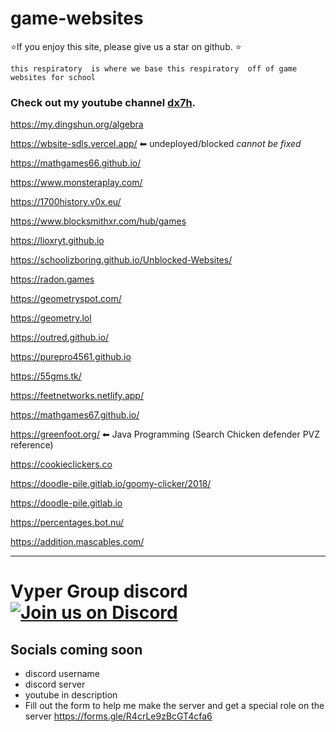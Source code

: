 # game-websites

⭐If you enjoy this site, please give us a star on github. ⭐

``this respiratory  is where we base this respiratory  off of game websites for school``

### Check out my youtube channel [dx7h](https://youtube.com/dx7h/).
  
  https://my.dingshun.org/algebra 

  https://wbsite-sdls.vercel.app/ ⬅ undeployed/blocked _cannot be fixed_
  
  https://mathgames66.github.io/
  
  https://www.monsteraplay.com/
  
  https://1700history.v0x.eu/
  
  https://www.blocksmithxr.com/hub/games

  https://lioxryt.github.io

  https://schoolizboring.github.io/Unblocked-Websites/

  https://radon.games

  https://geometryspot.com/

  https://geometry.lol

  https://outred.github.io/

  https://purepro4561.github.io
  
  https://55gms.tk/

  https://feetnetworks.netlify.app/

  https://mathgames67.github.io/

  https://greenfoot.org/ ⬅ Java Programming (Search Chicken defender PVZ reference)

  https://cookieclickers.co

  https://doodle-pile.gitlab.io/goomy-clicker/2018/

  https://doodle-pile.gitlab.io

  https://percentages.bot.nu/
  
  https://addition.mascables.com/
  
-----------------------------------------------------------------------------

# Vyper Group discord [![Join us on Discord](https://invidget.switchblade.xyz/nowgg?theme=dark)](https://discord.gg/nowgg)

  ## Socials coming soon 

  - discord username
  - discord server
  - youtube  in description
  - Fill out the form to help me make the server and get a special role on the server https://forms.gle/R4crLe9zBcGT4cfa6
